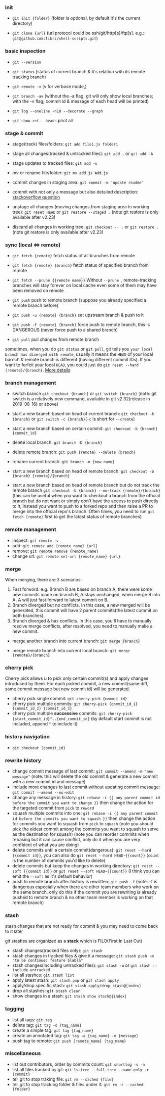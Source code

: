 ### init

- `git init {folder}` (folder is optional, by default it's the current directory)

- `git clone {url}` (url protocol could be ssh/git/http[s]/ftp[s]. e.g.: `git@github.com:librz/shell-scripts.git`)

### basic inspection

- `git --version`

- `git status` (status of current branch & it's relation with its remote tracking branch)

- `git remote -v` (v for verbose mode,)

- `git branch -av` (without the -a flag, git will only show local branches; with the -v flag, commit id & message of each head will be printed)

- `git log --oneline -n10 --decorate --graph`

- `git show-ref --heads` print all

### stage & commit

- stage(track) files/folders: `git add file1.js folder1`

- stage all changes(tracked & untracked files): `git add .` or `git add -A`

- stage updates to tracked files: `git add -u`

- mv or rename file/folder: `git mv add.js Add.js`

- commit changes in staging area: `git commit -m 'update readme'`

- commit with not only a message but also detailed description: [stackoverflow question](https://stackoverflow.com/questions/16122234/how-to-commit-a-change-with-both-message-and-description-from-the-command-li)

- unstage all changes (moving changes from staging area to working tree): `git reset HEAD` or `git restore --staged .` (note git restore is only available after v2.23)

- discard all changes in working tree: `git checkout -- .` or `git restore .` (note git restore is only available after v2.23)

### sync (local <=> remote)

- `git fetch {remote}` fetch status of all branches from remote

- `git fetch {remote} {branch}` fetch status of specified branch from remote

- `git fetch --prune {{remote name}}` Without `--prune `, remote-tracking branches will stay forever on local cache even some of them may have been removed on remote

- `git push` push to remote branch (suppose you already specified a remote branch before)

- `git push -u {remote} {branch}` set upstream branch & push to it

- `git push -f {remote} {branch}` force push to remote branch, this is DANGEROUS (never force push to a shared branch)

- `git pull` pull changes from remote branch

sometimes, when you do `git status` or `git pull`, git tells you `your local branch has diverged with remote`, usually it means the `HEAD` of your local barnch & remote branch is different (having different commit IDs). If you want to forfeit your local `HEAD`, you could just do `git reset --hard {remote}/{branch}`. [More details](https://stackoverflow.com/questions/2452226/master-branch-and-origin-master-have-diverged-how-to-undiverge-branches)

### branch management

- switch branch `git checkout {branch}` or `git switch {branch}` (note: git switch is a relatively new command, available in git v2.32(release in 2019-08-16) or above)

- start a new branch based on head of current branch: `git checkout -b {branch}` or `git switch -c {branch}`(`-c` is short for `--create`)

- start a new branch based on certain commit: `git checkout -b {branch} {commit_id}`

- delete local branch: `git branch -D {branch}`

- delete remote branch: `git push {remote} --delete {branch}`

- rename current branch: `git branch -m {new name}`

- start a new branch based on head of remote branch: `git checkout -b {branch} {remote}/{branch}`

- start a new branch based on head of remote branch but do not track the remote branch `git checkout -b {branch} --no-track {remote}/{branch}` (this can be useful when you want to checkout a branch from the official branch but do not want or simply don't have the access to push directly to it, instead you want to push to a forked repo and then raise a PR to merge into the official repo's branch. Often times, you need to run `git fetch {remote}` first to get the latest status of remote branches)

### remote management

- inspect: `git remote -v`
- add: `git remote add {remote_name} {url}`
- remove: `git remote remove {remote_name}`
- change url: `git remote set-url {remote_name} {url}`

### merge

When merging, there are 3 scenarios:

1. Fast forword. e.g. Branch B are based on branch A, there were some new commits made on branch B, A stays unchanged, when merge B into A, A will just fast forward to latest commit on B.
2. Branch diverged but no conflicts. In this case, a new merged will be generated, this commit will have 2 parent commits(the latest commit on both branches).
3. Branch diverged & has conflicts. In this case, you'll have to manually resolve merge conflicts, after resolved, you need to manually make a new commit.

- merge another branch into current branch: `git merge {branch}`

- merge remote branch into current local branch: `git merge {remote}/{branch}`

### cherry pick

Cherry pick allows u to pick only certain commit(s) and apply changes introduced by them. For each picked commit, a new commit(same diff, same commit message but new commit id) will be generated.

- cherry pick single commit: `git cherry-pick {commit id}`
- cherry pick multiple commits: `git cherry-pick {commit_id_1} {commit_id_2} {commit_id_3}`
- cherry pick multiple **successive** commits: `git cherry-pick {start_commit_id}^..{end_commit_id}` (by default start commit is not included, append `^` to include it)

### history navigation

- `git checkout {commit_id}`

### rewrite history

- change commit message of last commit: `git commit --amend -m "new message"` (note: this will delete the old commit & generate a new commit with a new commit id and message)
- include more changes to last commit without updating commit message: `git commit --amend --no-edit`
- change any message in history: `git rebase -i {{ any parent commit id before the commit you want to change }}` then change the action for the targeted commit from `pick` to `reword`
- squash multiple commits into one: `git rebase -i {{ any parent commit id before the commits you want to squash }}` then change the action for commits you want to squash from `pick` to `squash` (note you should pick the oldest commit among the commits you want to squash to serve as the destination for squash) (note you can reorder commits when rebasing but it can cause conflict, only do it when you are very confident of what you are doing)
- delete commits until a certain commit(dangerous): `git reset --hard {{commit id}}`, you can also do `git reset --hard HEAD~{{count}}` (`count` is the number of commits you'd like to delete)
- delete commits but keep the changes in working directory: `git reset --soft {{commit id}}` or `git reset --soft HEAD~{{count}}` (I think you can emit the `--soft` as it's default behavior)
- push to remote branch after history is rewritten: `git push -f` (note: -f is dangerous especially when there are other team members who work on the same branch, only do this if the commit you are rewriting is already pushed to remote branch & no other team member is working on that remote branch)

### stash

stash changes that are not ready for commit & you may need to come back to it later

git stashes are organized as a **stack** which is FILO(First In Last Out)

- stash changes(tracked files only): `git stash`
- stash changes in tracked files & give it a message: `git stash push -m "to be continue: feature blabla"`
- stash changes(including untracked files): `git stash -u` or `git stash --include-untracked`
- list all stashes: `git stash list`
- apply latest stash: `git stash pop` or `git stash apply`
- apply/drop specific stash: `git stash apply/drop stash@{index}`
- drop all stashes: `git stash clear`
- show changes in a stash: `git stash show stash@{index}`

### tagging

- list all tags: `git tag`
- delete tag: `git tag -d {tag_name}`
- create a simple tag: `git tag {tag_name}`
- create an annotated tag: `git tag -a {tag_name} -m {message}`
- push tag to remote: `git push {remote_name} {tag_name}`

### miscellaneous

- list out contributors, order by commits count: `git shortlog -s -n`
- list all files tracked by git: `git ls-tree --full-tree --name-only -r {commit}`
- tell git to stop traking file: `git rm --cached {file}`
- tell git to stop tracking folder & files under it: `git rm -r --cached {folder}`
